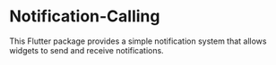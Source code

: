 # Notification-Calling
This Flutter package provides a simple notification system that allows widgets to send and receive notifications.
